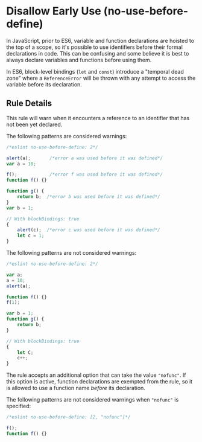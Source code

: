 # Disallow Early Use (no-use-before-define)

In JavaScript, prior to ES6, variable and function declarations are hoisted to the top of a scope, so it's possible to use identifiers before their formal declarations in code. This can be confusing and some believe it is best to always declare variables and functions before using them.

In ES6, block-level bindings (`let` and `const`) introduce a "temporal dead zone" where a `ReferenceError` will be thrown with any attempt to access the variable before its declaration.

## Rule Details

This rule will warn when it encounters a reference to an identifier that has not been yet declared.

The following patterns are considered warnings:

```js
/*eslint no-use-before-define: 2*/

alert(a);       /*error a was used before it was defined*/
var a = 10;

f();            /*error f was used before it was defined*/
function f() {}

function g() {
    return b;  /*error b was used before it was defined*/
}
var b = 1;

// With blockBindings: true
{
    alert(c);  /*error c was used before it was defined*/
    let c = 1;
}
```

The following patterns are not considered warnings:

```js
/*eslint no-use-before-define: 2*/

var a;
a = 10;
alert(a);

function f() {}
f(1);

var b = 1;
function g() {
    return b;
}

// With blockBindings: true
{
    let C;
    c++;
}
```

The rule accepts an additional option that can take the value `"nofunc"`. If this option is active, function declarations are exempted from the rule, so it is allowed to use a function name *before* its declaration.

The following patterns are not considered warnings when `"nofunc"` is specified:

```js
/*eslint no-use-before-define: [2, "nofunc"]*/

f();
function f() {}
```
